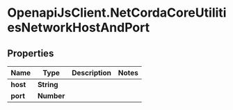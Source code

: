 # OpenapiJsClient.NetCordaCoreUtilitiesNetworkHostAndPort

## Properties

Name | Type | Description | Notes
------------ | ------------- | ------------- | -------------
**host** | **String** |  | 
**port** | **Number** |  | 


